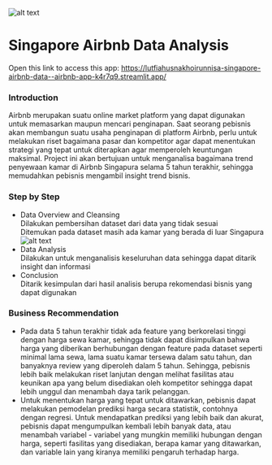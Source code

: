 
![alt text](https://th.bing.com/th/id/R.11566b13ebe3fe195137ce2bd1804a69?rik=Og%2bcKTbfN4mhBA&riu=http%3a%2f%2flogos-download.com%2fwp-content%2fuploads%2f2016%2f03%2fAirbnb_logo.png&ehk=QhLUqOjF6HxBvuuxjqpvtKEeCf%2bnDOuAUWx8DInRPOo%3d&risl=&pid=ImgRaw&r=0)
# Singapore Airbnb Data Analysis

Open this link to access this app:
https://lutfiahusnakhoirunnisa-singapore-airbnb-data--airbnb-app-k4r7q9.streamlit.app/
### Introduction
Airbnb merupakan suatu online market platform yang dapat digunakan untuk memasarkan maupun mencari penginapan. 
Saat seorang pebisnis akan membangun suatu usaha penginapan di platform Airbnb, perlu untuk melakukan riset bagaimana pasar dan kompetitor agar dapat menentukan strategi yang tepat untuk diterapkan agar memperoleh keuntungan maksimal. 
Project ini akan bertujuan untuk menganalisa bagaimana trend penyewaan kamar di Airbnb Singapura selama 5 tahun terakhir, sehingga memudahkan pebisnis mengambil insight trend bisnis.

### Step by Step
* Data Overview and Cleansing
  <br>Dilakukan pembersihan dataset dari data yang tidak sesuai
  <br>
  Ditemukan pada dataset masih ada kamar yang berada di luar Singapura
  ![alt text](https://github.com/lutfiahusnakhoirunnisa/Singapore_airbnb_data_analysis/blob/main/plot/newplot.png)
* Data Analysis
  <br>Dilakukan untuk menganalisis keseluruhan data sehingga dapat ditarik insight dan informasi
* Conclusion 
   <br>Ditarik kesimpulan dari hasil analisis berupa rekomendasi bisnis yang dapat digunakan

### Business Recommendation
* Pada data 5 tahun terakhir tidak ada feature yang berkorelasi tinggi dengan harga sewa kamar, sehingga tidak dapat disimpulkan bahwa harga yang diberikan berhubungan dengan feature pada dataset seperti minimal lama sewa, lama suatu kamar tersewa dalam satu tahun, dan banyaknya review yang diperoleh dalam 5 tahun. Sehingga, pebisnis lebih baik melakukan riset lanjutan dengan melihat fasilitas atau keunikan apa yang belum disediakan oleh kompetitor sehingga dapat lebih unggul dan menambah daya tarik pelanggan.
* Untuk menentukan harga yang tepat untuk ditawarkan, pebisnis dapat melakukan pemodelan prediksi harga secara statistik, contohnya dengan regresi. Untuk mendapatkan prediksi yang lebih baik dan akurat, pebisnis dapat mengumpulkan kembali lebih banyak data, atau menambah variabel - variabel yang mungkin memiliki hubungan dengan harga, seperti fasilitas yang disediakan, berapa kamar yang ditawarkan, dan variable lain yang kiranya memiliki pengaruh terhadap harga.
